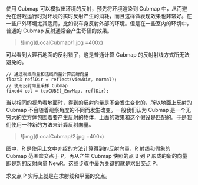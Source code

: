 使用 Cubmap 可以模拟出环境的反射，预先将环境渲染到 Cubmap 中，从而避免在游戏运行时对环境的实时反射产生的消耗，而且这样做表现效果也非常好。在一些户外环境尤其适用，比如说车身反射外部的环境。但是在一些室内的环境中，普通的 Cubmap 反射通常会产生奇怪的效果。

> ![img](LocalCubmap/1.jpg =400x)

可以看到大理石地面的反射错了，这是普通计算 Cubmap 的反射射线方式所无法避免的。

	// 通过视线向量和法线向量计算反射向量
	float3 reflDir = reflect(viewDir, normal);
	// 使用反射向量采样 Cubmap
	fixed4 col = texCUBE(_EnvMap, reflDir);
	
当以相同的视角看地面时，得到的反射向量是不会发生变化的，所以地面上反射的 Cubmap 不会随着观察角度的不同而发生改变。一般我们认为 Cubmap 是一个无穷大的立方体包围着要产生反射的物体，上面的效果和这个假设是匹配的。于是我们使用一种新的方法来计算反射向量。

> ![img](LocalCubmap/2.jpg =400x)

图中，R 是使用上文中介绍的方法计算得到的反射向量，R 射线和假象的 Cubmap 范围盒交点于 P，再从产生 Cubmap 快照的点 B 到 P 形成的新的向量即是新的反射向量 NewR。这些步骤中最为关键的就是求出交点 P。

求交点 P 实际上就是在求射线和平面的交点。